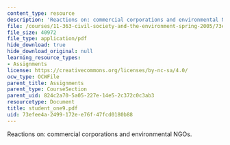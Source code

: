 ```yaml
---
content_type: resource
description: 'Reactions on: commercial corporations and environmental NGOs.'
file: /courses/11-363-civil-society-and-the-environment-spring-2005/73efee4a2499172ee76f47fcd0180b88_student_one9.pdf
file_size: 40972
file_type: application/pdf
hide_download: true
hide_download_original: null
learning_resource_types:
- Assignments
license: https://creativecommons.org/licenses/by-nc-sa/4.0/
ocw_type: OCWFile
parent_title: Assignments
parent_type: CourseSection
parent_uid: 824c2a70-5a05-227e-14e5-2c372c0c3ab3
resourcetype: Document
title: student_one9.pdf
uid: 73efee4a-2499-172e-e76f-47fcd0180b88
---
```

Reactions on: commercial corporations and environmental NGOs.